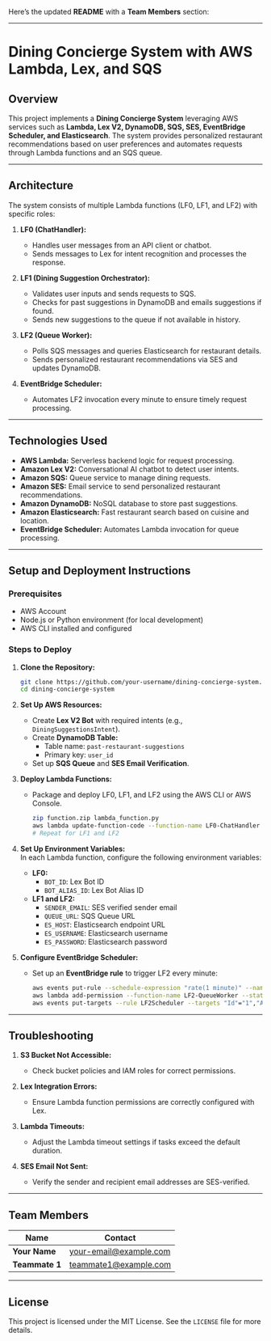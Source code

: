 Here’s the updated **README** with a **Team Members** section:

---

# **Dining Concierge System with AWS Lambda, Lex, and SQS**

## **Overview**

This project implements a **Dining Concierge System** leveraging AWS services such as **Lambda, Lex V2, DynamoDB, SQS, SES, EventBridge Scheduler, and Elasticsearch**. The system provides personalized restaurant recommendations based on user preferences and automates requests through Lambda functions and an SQS queue.

---

## **Architecture**

The system consists of multiple Lambda functions (LF0, LF1, and LF2) with specific roles:

1. **LF0 (ChatHandler):**  
   - Handles user messages from an API client or chatbot.  
   - Sends messages to Lex for intent recognition and processes the response.

2. **LF1 (Dining Suggestion Orchestrator):**  
   - Validates user inputs and sends requests to SQS.  
   - Checks for past suggestions in DynamoDB and emails suggestions if found.  
   - Sends new suggestions to the queue if not available in history.

3. **LF2 (Queue Worker):**  
   - Polls SQS messages and queries Elasticsearch for restaurant details.  
   - Sends personalized restaurant recommendations via SES and updates DynamoDB.

4. **EventBridge Scheduler:**  
   - Automates LF2 invocation every minute to ensure timely request processing.

---

## **Technologies Used**

- **AWS Lambda:** Serverless backend logic for request processing.
- **Amazon Lex V2:** Conversational AI chatbot to detect user intents.
- **Amazon SQS:** Queue service to manage dining requests.
- **Amazon SES:** Email service to send personalized restaurant recommendations.
- **Amazon DynamoDB:** NoSQL database to store past suggestions.
- **Amazon Elasticsearch:** Fast restaurant search based on cuisine and location.
- **EventBridge Scheduler:** Automates Lambda invocation for queue processing.

---

## **Setup and Deployment Instructions**

### **Prerequisites**
- AWS Account
- Node.js or Python environment (for local development)
- AWS CLI installed and configured

### **Steps to Deploy**

1. **Clone the Repository:**
   ```bash
   git clone https://github.com/your-username/dining-concierge-system.git
   cd dining-concierge-system
   ```

2. **Set Up AWS Resources:**
   - Create **Lex V2 Bot** with required intents (e.g., `DiningSuggestionsIntent`).
   - Create **DynamoDB Table:**  
     - Table name: `past-restaurant-suggestions`  
     - Primary key: `user_id`
   - Set up **SQS Queue** and **SES Email Verification**.

3. **Deploy Lambda Functions:**
   - Package and deploy LF0, LF1, and LF2 using the AWS CLI or AWS Console.
     ```bash
     zip function.zip lambda_function.py
     aws lambda update-function-code --function-name LF0-ChatHandler --zip-file fileb://function.zip
     # Repeat for LF1 and LF2
     ```

4. **Set Up Environment Variables:**  
   In each Lambda function, configure the following environment variables:
   - **LF0:**
     - `BOT_ID`: Lex Bot ID  
     - `BOT_ALIAS_ID`: Lex Bot Alias ID  
   - **LF1 and LF2:**
     - `SENDER_EMAIL`: SES verified sender email  
     - `QUEUE_URL`: SQS Queue URL  
     - `ES_HOST`: Elasticsearch endpoint URL  
     - `ES_USERNAME`: Elasticsearch username  
     - `ES_PASSWORD`: Elasticsearch password  

5. **Configure EventBridge Scheduler:**
   - Set up an **EventBridge rule** to trigger LF2 every minute:
     ```bash
     aws events put-rule --schedule-expression "rate(1 minute)" --name LF2Scheduler
     aws lambda add-permission --function-name LF2-QueueWorker --statement-id EventBridgeInvoke --action lambda:InvokeFunction --principal events.amazonaws.com --source-arn arn:aws:events:us-east-1:123456789012:rule/LF2Scheduler
     aws events put-targets --rule LF2Scheduler --targets "Id"="1","Arn"="arn:aws:lambda:us-east-1:123456789012:function:LF2-QueueWorker"
     ```

---

## **Troubleshooting**

1. **S3 Bucket Not Accessible:**
   - Check bucket policies and IAM roles for correct permissions.

2. **Lex Integration Errors:**
   - Ensure Lambda function permissions are correctly configured with Lex.

3. **Lambda Timeouts:**
   - Adjust the Lambda timeout settings if tasks exceed the default duration.

4. **SES Email Not Sent:**
   - Verify the sender and recipient email addresses are SES-verified.

---

## **Team Members**

| Name              | Contact                      |
|-------------------|------------------------------|
| **Your Name**     | your-email@example.com       |
| **Teammate 1**    | teammate1@example.com        |

---

## **License**

This project is licensed under the MIT License. See the `LICENSE` file for more details.